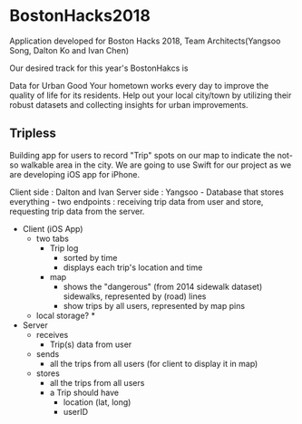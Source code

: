 # BostonHacks2018
Application developed for Boston Hacks 2018, Team Architects(Yangsoo Song, Dalton Ko and Ivan Chen)

Our desired track for this year's BostonHakcs is

Data for Urban Good
Your hometown works every day to improve the quality of life for its residents. Help out your local city/town by utilizing their robust datasets and collecting insights for urban improvements.

## Tripless
Building app for users to record "Trip" spots on our map to indicate the not-so walkable area in the city.
We are going to use Swift for our project as we are developing iOS app for iPhone.

Client side : Dalton and Ivan
Server side : Yangsoo - Database that stores everything
                      - two endpoints : receiving trip data from user and store, requesting trip data from the server.

* Client (iOS App)
    * two tabs
        * Trip log
            * sorted by time
            * displays each trip's location and time
        * map
            * shows the "dangerous" (from 2014 sidewalk dataset) sidewalks, represented by (road) lines
            * show trips by all users, represented by map pins
    * local storage?
        * 
* Server
    * receives
        * Trip(s) data from user
    * sends
        * all the trips from all users (for client to display it in map)
    * stores
        * all the trips from all users
        * a Trip should have
            * location (lat, long)
            * userID
            
